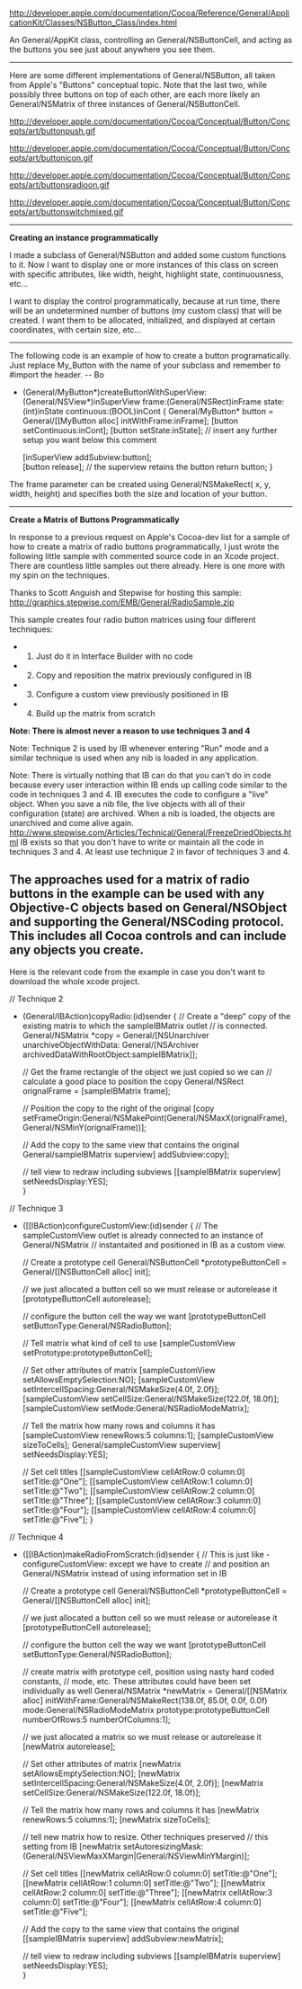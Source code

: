 http://developer.apple.com/documentation/Cocoa/Reference/General/ApplicationKit/Classes/NSButton_Class/index.html

An General/AppKit class, controlling an General/NSButtonCell, and acting as the buttons you see just about anywhere you see them.

----
Here are some different implementations of General/NSButton, all taken from Apple's "Buttons" conceptual topic. Note that the last two, while possibly three buttons on top of each other, are each more likely an General/NSMatrix of three instances of General/NSButtonCell.

http://developer.apple.com/documentation/Cocoa/Conceptual/Button/Concepts/art/buttonpush.gif

http://developer.apple.com/documentation/Cocoa/Conceptual/Button/Concepts/art/buttonicon.gif

http://developer.apple.com/documentation/Cocoa/Conceptual/Button/Concepts/art/buttonsradioon.gif

http://developer.apple.com/documentation/Cocoa/Conceptual/Button/Concepts/art/buttonswitchmixed.gif

----

**Creating an instance programmatically**

I made a subclass of General/NSButton and added some custom functions to it. Now I want to display one or more instances of this class on screen with specific attributes, like width, height, highlight state, continuousness, etc...

I want to display the control programmatically, because at run time, there will be an undetermined number of buttons (my custom class) that will be created. I want them to be allocated, initialized, and displayed at certain coordinates, with certain size, etc...

----

The following code is an example of how to create a button programatically.  Just replace My_Button with the name of your subclass and remember to #import the header.   -- Bo

    
- (General/MyButton*)createButtonWithSuperView:(General/NSView*)inSuperView frame:(General/NSRect)inFrame state:(int)inState continuous:(BOOL)inCont
{
	General/MyButton* button = General/[[MyButton alloc] initWithFrame:inFrame];
	[button setContinuous:inCont];
	[button setState:inState];
	// insert any further setup you want below this comment
	
	[inSuperView addSubview:button];  
	[button release];  // the superview retains the button
	return button;
}


The frame parameter can be created using General/NSMakeRect( x, y, width, height) and specifies both the size and location of your button.

----
**Create a Matrix of Buttons Programmatically**

In response to a previous request on Apple's Cocoa-dev list for a sample of how to create a matrix of radio buttons programmatically, I just wrote the following little sample with commented source code in an Xcode project.  There are countless little samples out there already. Here is one more with my spin on the techniques.

Thanks to Scott Anguish and Stepwise for hosting this sample: http://graphics.stepwise.com/EMB/General/RadioSample.zip

This sample creates four radio button matrices using four different techniques:

* 1) Just do it in Interface Builder with no code
* 2) Copy and reposition the matrix previously configured in IB
* 3) Configure a custom view previously positioned in IB
* 4) Build up the matrix from scratch
 
**Note: There is almost never a reason to use techniques 3 and 4**

Note: Technique 2 is used by IB whenever entering "Run" mode and a similar technique is used when any nib is loaded in any application.

Note: There is virtually nothing that IB can do that you can't do in code because every user interaction within IB ends up calling code similar to the code in techniques 3 and 4. IB executes the code to configure a "live" object.  When you save a nib file, the live objects with all of their configuration (state) are archived.  When a nib is loaded, the objects are unarchived and come alive again. http://www.stepwise.com/Articles/Technical/General/FreezeDriedObjects.html IB exists so that you don't have to write or maintain all the code in techniques 3 and 4.  At least use technique 2 in favor of techniques 3 and 4.

The approaches used for a matrix of radio buttons in the example can be used with any Objective-C objects based on General/NSObject and supporting the General/NSCoding protocol.  This includes all Cocoa controls and can include any objects you create.
----
Here is the relevant code from the example in case you don't want to download the whole xcode project.
    
// Technique 2
- (General/IBAction)copyRadio:(id)sender
{ // Create a "deep" copy of the existing matrix to which the sampleIBMatrix outlet 
  // is connected.
  General/NSMatrix *copy = General/[NSUnarchiver unarchiveObjectWithData:
    General/[NSArchiver archivedDataWithRootObject:sampleIBMatrix]];
    
  // Get the frame rectangle of the object we just copied so we can
  // calculate a good place to position the copy
  General/NSRect   orignalFrame = [sampleIBMatrix frame];
  
  // Position the copy to the right of the original
  [copy setFrameOrigin:General/NSMakePoint(General/NSMaxX(orignalFrame), General/NSMinY(orignalFrame))]; 
  
  // Add the copy to the same view that contains the original
  General/sampleIBMatrix superview] addSubview:copy];
  
  // tell view to redraw including subviews
  [[sampleIBMatrix superview] setNeedsDisplay:YES];    
}

    
// Technique 3
- ([[IBAction)configureCustomView:(id)sender
{ // The sampleCustomView outlet is already connected to an instance of General/NSMatrix
  // instantaited and positioned in IB as a custom view.
  
  // Create a prototype cell
  General/NSButtonCell   *prototypeButtonCell = General/[[NSButtonCell alloc] init];
  
  // we just allocated a button cell so we must release or autorelease it
  [prototypeButtonCell autorelease];
  
  // configure the button cell the way we want
  [prototypeButtonCell setButtonType:General/NSRadioButton];
  
  // Tell matrix what kind of cell to use
  [sampleCustomView setPrototype:prototypeButtonCell];
  
  // Set other attributes of matrix
  [sampleCustomView setAllowsEmptySelection:NO];
  [sampleCustomView setIntercellSpacing:General/NSMakeSize(4.0f, 2.0f)];
  [sampleCustomView setCellSize:General/NSMakeSize(122.0f, 18.0f)];
  [sampleCustomView setMode:General/NSRadioModeMatrix];
  
  // Tell the matrix how many rows and columns it has
  [sampleCustomView renewRows:5 columns:1];
  [sampleCustomView sizeToCells];
  General/sampleCustomView superview] setNeedsDisplay:YES];
  
  // Set cell titles
  [[sampleCustomView cellAtRow:0 column:0] setTitle:@"One"];
  [[sampleCustomView cellAtRow:1 column:0] setTitle:@"Two"];
  [[sampleCustomView cellAtRow:2 column:0] setTitle:@"Three"];
  [[sampleCustomView cellAtRow:3 column:0] setTitle:@"Four"];
  [[sampleCustomView cellAtRow:4 column:0] setTitle:@"Five"];
}

    
// Technique 4
- ([[IBAction)makeRadioFromScratch:(id)sender
{ // This is just like -configureCustomView: except we have to create
  // and position an General/NSMatrix instead of using information set in IB

  // Create a prototype cell
  General/NSButtonCell   *prototypeButtonCell = General/[[NSButtonCell alloc] init];
  
  // we just allocated a button cell so we must release or autorelease it
  [prototypeButtonCell autorelease];
  
  // configure the button cell the way we want
  [prototypeButtonCell setButtonType:General/NSRadioButton];
  
  // create matrix with prototype cell, position using nasty hard coded constants, 
  // mode, etc.  These attributes could have been set individually as well
  General/NSMatrix       *newMatrix = General/[[NSMatrix alloc] 
    initWithFrame:General/NSMakeRect(138.0f, 85.0f, 0.0f, 0.0f)
    mode:General/NSRadioModeMatrix
    prototype:prototypeButtonCell 
    numberOfRows:5 
    numberOfColumns:1];
    
  // we just allocated a matrix so we must release or autorelease it
  [newMatrix autorelease];

  // Set other attributes of matrix
  [newMatrix setAllowsEmptySelection:NO];
  [newMatrix setIntercellSpacing:General/NSMakeSize(4.0f, 2.0f)];
  [newMatrix setCellSize:General/NSMakeSize(122.0f, 18.0f)];
  
  // Tell the matrix how many rows and columns it has
  [newMatrix renewRows:5 columns:1];
  [newMatrix sizeToCells];
  
  // tell new matrix how to resize.  Other techniques preserved
  // this setting from IB
  [newMatrix setAutoresizingMask:(General/NSViewMaxXMargin|General/NSViewMinYMargin)];
  
  // Set cell titles
  [[newMatrix cellAtRow:0 column:0] setTitle:@"One"];
  [[newMatrix cellAtRow:1 column:0] setTitle:@"Two"];
  [[newMatrix cellAtRow:2 column:0] setTitle:@"Three"];
  [[newMatrix cellAtRow:3 column:0] setTitle:@"Four"];
  [[newMatrix cellAtRow:4 column:0] setTitle:@"Five"];

  // Add the copy to the same view that contains the original
  [[sampleIBMatrix superview] addSubview:newMatrix];
  
  // tell view to redraw including subviews
  [[sampleIBMatrix superview] setNeedsDisplay:YES];    
}
